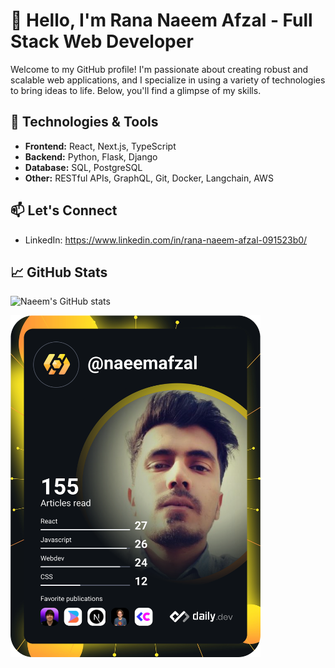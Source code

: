 # 👋 Hello, I'm Rana Naeem Afzal - Full Stack Web Developer

Welcome to my GitHub profile! I'm passionate about creating robust and scalable web applications, and I specialize in using a variety of technologies to bring ideas to life. Below, you'll find a glimpse of my skills.

## 🔧 Technologies & Tools

- **Frontend:** React, Next.js, TypeScript
- **Backend:** Python, Flask, Django
- **Database:** SQL, PostgreSQL
- **Other:** RESTful APIs, GraphQL, Git, Docker, Langchain, AWS

## 📫 Let's Connect

- LinkedIn: https://www.linkedin.com/in/rana-naeem-afzal-091523b0/

## 📈 GitHub Stats

![Naeem's GitHub stats](https://github-readme-stats.vercel.app/api?username=r-naeem-afzal&show_icons=true&theme=radical)

<a href="https://app.daily.dev/DailyDevTips"><img src="https://github.com/r-naeem-afzal/r-naeem-afzal/blob/main/devcard.svg" width="400" alt="Chris Bongers's Dev Card"/></a>
